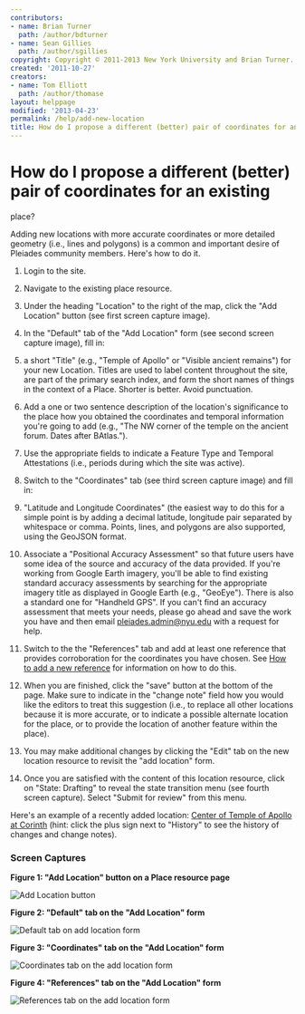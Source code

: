 ```yaml
---
contributors:
- name: Brian Turner
  path: /author/bdturner
- name: Sean Gillies
  path: /author/sgillies
copyright: Copyright © 2011-2013 New York University and Brian Turner.
created: '2011-10-27'
creators:
- name: Tom Elliott
  path: /author/thomase
layout: helppage
modified: '2013-04-23'
permalink: /help/add-new-location
title: How do I propose a different (better) pair of coordinates for an existing
---
```


#  How do I propose a different (better) pair of coordinates for an existing
place?

Adding new locations with more accurate coordinates or more detailed geometry
(i.e., lines and polygons) is a common and important desire of Pleiades
community members. Here's how to do it.

1. Login to the site.
2. Navigate to the existing place resource.
3. Under the heading "Location" to the right of the map, click the "Add Location" button (see first screen capture image).
4. In the "Default" tab of the "Add Location" form (see second screen capture image), fill in:
1. a short "Title" (e.g., "Temple of Apollo" or "Visible ancient remains") for your new Location. Titles are used to label content throughout the site, are part of the primary search index, and form the short names of things in the context of a Place. Shorter is better. Avoid punctuation.

2. Add a one or two sentence description of the location's significance to the place how you obtained the coordinates and temporal information you're going to add (e.g., "The NW corner of the temple on the ancient forum. Dates after BAtlas.").
3. Use the appropriate fields to indicate a Feature Type and Temporal Attestations (i.e., periods during which the site was active).
5. Switch to the "Coordinates" tab (see third screen capture image) and fill in:
1. "Latitude and Longitude Coordinates" (the easiest way to do this for a simple point is by adding a decimal latitude, longitude pair separated by whitespace or comma. Points, lines, and polygons are also supported, using the GeoJSON format.
2. Associate a "Positional Accuracy Assessment" so that future users have some idea of the source and accuracy of the data provided. If you're working from Google Earth imagery, you'll be able to find existing standard accuracy assessments by searching for the appropriate imagery title as displayed in Google Earth (e.g., "GeoEye"). There is also a standard one for "Handheld GPS". If you can't find an accuracy assessment that meets your needs, please go ahead and save the work you have and then email pleiades.admin@nyu.edu with a request for help.
6. Switch to the the "References" tab and add at least one reference that provides corroboration for the coordinates you have chosen. See [How to add a new reference](add-new-reference "How to add a new reference \(link, article, book\) to an existing place resource" ) for information on how to do this.
7. When you are finished, click the "save" button at the bottom of the page. Make sure to indicate in the "change note" field how you would like the editors to treat this suggestion (i.e., to replace all other locations because it is more accurate, or to indicate a possible alternate location for the place, or to provide the location of another feature within the place).
8. You may make additional changes by clicking the "Edit" tab on the new location resource to revisit the "add location" form.
9. Once you are satisfied with the content of this location resource, click on "State: Drafting" to reveal the state transition menu (see fourth screen capture). Select "Submit for review" from this menu.

Here's an example of a recently added location: [Center of Temple of Apollo at
Corinth](../places/570182/center-of-the-temple-of-apollo-at-corinth) (hint:
click the plus sign next to "History" to see the history of changes and change
notes).

### Screen Captures

**Figure 1: "Add Location" button on a Place resource page**

![Add Location button](images/cap1addlocation.jpg/image_large)

**Figure 2: "Default" tab on the "Add Location" form**

![Default tab on add location form](images/cap2default.jpg/image_large)

**Figure 3: "Coordinates" tab on the "Add Location" form**

![Coordinates tab on the add location
form](images/cap3coordinates.jpg/image_large)

**Figure 4: "References" tab on the "Add Location" form**

![References tab on the add location
form](images/cap4references.jpg/image_large)
